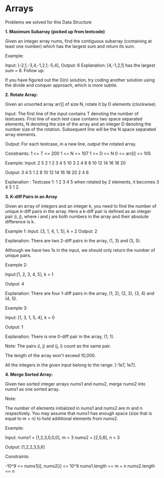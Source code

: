 # Arrays
Problems we solved for this Data Structure 

<b>1. Maximum Subarray (picked up from leetcode)</b>

Given an integer array nums, find the contiguous subarray (containing at least one number) which has the largest sum and return its sum.

Example:

Input: [-2,1,-3,4,-1,2,1,-5,4], Output: 6 Explanation: [4,-1,2,1] has the largest sum = 6. Follow up:

If you have figured out the O(n) solution, try coding another solution using the divide and conquer approach, which is more subtle.

<b>2. Rotate Array: </b>

Given an unsorted array arr[] of size N, rotate it by D elements (clockwise).

Input: The first line of the input contains T denoting the number of testcases. First line of each test case contains two space separated elements, N denoting the size of the array and an integer D denoting the number size of the rotation. Subsequent line will be the N space separated array elements.

Output: For each testcase, in a new line, output the rotated array.

Constraints: 1 <= T <= 200 1 <= N <= 107 1 <= D <= N 0 <= arr[i] <= 105

Example: Input: 2 5 2 1 2 3 4 5 10 3 2 4 6 8 10 12 14 16 18 20

Output: 3 4 5 1 2 8 10 12 14 16 18 20 2 4 6

Explanation : Testcase 1: 1 2 3 4 5 when rotated by 2 elements, it becomes 3 4 5 1 2.

<b>3. K-diff Pairs in an Array</b>

Given an array of integers and an integer k, you need to find the number of unique k-diff pairs in the array. Here a k-diff pair is defined as an integer pair (i, j), where i and j are both numbers in the array and their absolute difference is k.

Example 1:
Input: [3, 1, 4, 1, 5], k = 2
Output: 2

Explanation: There are two 2-diff pairs in the array, (1, 3) and (3, 5).

Although we have two 1s in the input, we should only return the number of unique pairs.

Example 2:

Input:[1, 2, 3, 4, 5], k = 1

Output: 4

Explanation: There are four 1-diff pairs in the array, (1, 2), (2, 3), (3, 4) and (4, 5).

Example 3:

Input: [1, 3, 1, 5, 4], k = 0

Output: 1

Explanation: There is one 0-diff pair in the array, (1, 1).

Note:
The pairs (i, j) and (j, i) count as the same pair.

The length of the array won't exceed 10,000.

All the integers in the given input belong to the range: [-1e7, 1e7].


<b>4. Merge Sorted Array:</b>

Given two sorted integer arrays nums1 and nums2, merge nums2 into nums1 as one sorted array.

Note:

The number of elements initialized in nums1 and nums2 are m and n respectively.
You may assume that nums1 has enough space (size that is equal to m + n) to hold additional elements from nums2.

Example:

Input:
nums1 = [1,2,3,0,0,0], m = 3
nums2 = [2,5,6],       n = 3

Output: [1,2,2,3,5,6]
 

Constraints:

-10^9 <= nums1[i], nums2[i] <= 10^9
nums1.length == m + n
nums2.length == n
